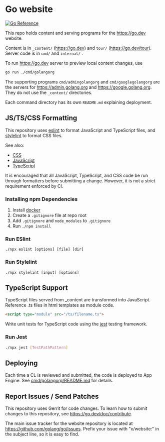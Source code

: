 # Go website

[![Go Reference](https://pkg.go.dev/badge/golang.org/x/website.svg)](https://pkg.go.dev/golang.org/x/website)

This repo holds content and serving programs for the https://go.dev website.

Content is in `_content/` (https://go.dev) and `tour/` (https://go.dev/tour).
Server code is in `cmd/` and `internal/` .

To run https://go.dev server to preview local content changes, use
```bash
go run ./cmd/golangorg
```
The supporting programs `cmd/admingolangorg` and `cmd/googlegolangorg`
are the servers for https://admin.golang.org and https://google.golang.org.
They do not use the `_content/` directories.

Each command directory has its own `README.md` explaining deployment.

## JS/TS/CSS Formatting

This repository uses [eslint](https://eslint.org/) to format JavaScript and TypeScript files,
and [stylelint](https://stylelint.io/) to format CSS files.

See also:

- [CSS](https://go.dev/wiki/CSSStyleGuide)
- [JavaScript](https://google.github.io/styleguide/jsguide.html)
- [TypeScript](https://google.github.io/styleguide/tsguide.html)

It is encouraged that all JavaScript, TypeScript, and CSS code be run through formatters before
submitting a change. However, it is not a strict requirement enforced by CI.

### Installing npm Dependencies

1. Install [docker](https://docs.docker.com/get-docker/)
2. Create a `.gitignore` file at repo root
3. Add `.gitignore` and `node_modules` to `.gitignore`
4. Run `./npm install`

### Run ESlint

    ./npx eslint [options] [file] [dir]

### Run Stylelint

    ./npx stylelint [input] [options]

## TypeScript Support

TypeScript files served from _content are transformed into JavaScript.
Reference .ts files in html templates as module code.

```html
<script type="module" src="/ts/filename.ts">
```

Write unit tests for TypeScript code using the [jest](https://jestjs.io/)
testing framework.

### Run Jest
```bash
./npx jest [TestPathPattern]
```
## Deploying

Each time a CL is reviewed and submitted, the code is deployed to App Engine.
See [cmd/golangorg/README.md](cmd/golangorg/README.md#deploying-to-go_dev-and-golang_org) for details.

## Report Issues / Send Patches

This repository uses Gerrit for code changes. To learn how to submit changes to
this repository, see https://go.dev/doc/contribute.

The main issue tracker for the website repository is located at
https://github.com/golang/go/issues. Prefix your issue with "x/website:" in the
subject line, so it is easy to find.
